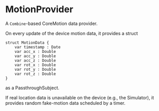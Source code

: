 # MotionProvider

A `Combine`-based CoreMotion data provider.

On every update of the device motion data, it provides a struct    
```
struct MotionData {
    var timestamp : Date
    var acc_x : Double
    var acc_y : Double
    var acc_z : Double
    var rot_x : Double
    var rot_y : Double
    var rot_z : Double
}
```
as a PassthroughSubject. 

If real location data is unavailable on the device (e.g., the Simulator), it provides random fake-motion data scheduled by a timer. 
